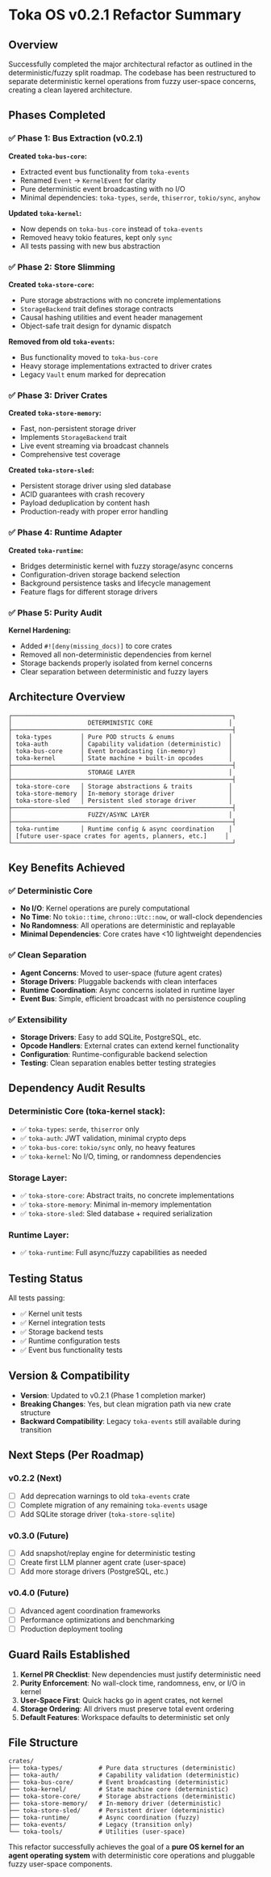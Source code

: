 # Toka OS v0.2.1 Refactor Summary

## Overview

Successfully completed the major architectural refactor as outlined in the deterministic/fuzzy split roadmap. The codebase has been restructured to separate deterministic kernel operations from fuzzy user-space concerns, creating a clean layered architecture.

## Phases Completed

### ✅ Phase 1: Bus Extraction (v0.2.1)

**Created `toka-bus-core`:**
- Extracted event bus functionality from `toka-events`
- Renamed `Event` → `KernelEvent` for clarity
- Pure deterministic event broadcasting with no I/O
- Minimal dependencies: `toka-types`, `serde`, `thiserror`, `tokio/sync`, `anyhow`

**Updated `toka-kernel`:**
- Now depends on `toka-bus-core` instead of `toka-events`
- Removed heavy tokio features, kept only `sync`
- All tests passing with new bus abstraction

### ✅ Phase 2: Store Slimming

**Created `toka-store-core`:**
- Pure storage abstractions with no concrete implementations
- `StorageBackend` trait defines storage contracts
- Causal hashing utilities and event header management
- Object-safe trait design for dynamic dispatch

**Removed from old `toka-events`:**
- Bus functionality moved to `toka-bus-core`
- Heavy storage implementations extracted to driver crates
- Legacy `Vault` enum marked for deprecation

### ✅ Phase 3: Driver Crates

**Created `toka-store-memory`:**
- Fast, non-persistent storage driver
- Implements `StorageBackend` trait
- Live event streaming via broadcast channels
- Comprehensive test coverage

**Created `toka-store-sled`:**
- Persistent storage driver using sled database
- ACID guarantees with crash recovery
- Payload deduplication by content hash
- Production-ready with proper error handling

### ✅ Phase 4: Runtime Adapter

**Created `toka-runtime`:**
- Bridges deterministic kernel with fuzzy storage/async concerns
- Configuration-driven storage backend selection
- Background persistence tasks and lifecycle management
- Feature flags for different storage drivers

### ✅ Phase 5: Purity Audit

**Kernel Hardening:**
- Added `#![deny(missing_docs)]` to core crates
- Removed all non-deterministic dependencies from kernel
- Storage backends properly isolated from kernel concerns
- Clear separation between deterministic and fuzzy layers

## Architecture Overview

```
┌─────────────────────────────────────────────────────────────┐
│                     DETERMINISTIC CORE                     │
├─────────────────────────────────────────────────────────────┤
│ toka-types        │ Pure POD structs & enums               │
│ toka-auth         │ Capability validation (deterministic)  │
│ toka-bus-core     │ Event broadcasting (in-memory)         │
│ toka-kernel       │ State machine + built-in opcodes       │
├─────────────────────────────────────────────────────────────┤
│                     STORAGE LAYER                          │
├─────────────────────────────────────────────────────────────┤
│ toka-store-core   │ Storage abstractions & traits          │
│ toka-store-memory │ In-memory storage driver               │
│ toka-store-sled   │ Persistent sled storage driver         │
├─────────────────────────────────────────────────────────────┤
│                     FUZZY/ASYNC LAYER                      │
├─────────────────────────────────────────────────────────────┤
│ toka-runtime      │ Runtime config & async coordination    │
│ [future user-space crates for agents, planners, etc.]     │
└─────────────────────────────────────────────────────────────┘
```

## Key Benefits Achieved

### ✅ Deterministic Core
- **No I/O**: Kernel operations are purely computational
- **No Time**: No `tokio::time`, `chrono::Utc::now`, or wall-clock dependencies
- **No Randomness**: All operations are deterministic and replayable
- **Minimal Dependencies**: Core crates have <10 lightweight dependencies

### ✅ Clean Separation
- **Agent Concerns**: Moved to user-space (future agent crates)
- **Storage Drivers**: Pluggable backends with clean interfaces
- **Runtime Coordination**: Async concerns isolated in runtime layer
- **Event Bus**: Simple, efficient broadcast with no persistence coupling

### ✅ Extensibility
- **Storage Drivers**: Easy to add SQLite, PostgreSQL, etc.
- **Opcode Handlers**: External crates can extend kernel functionality
- **Configuration**: Runtime-configurable backend selection
- **Testing**: Clean separation enables better testing strategies

## Dependency Audit Results

### Deterministic Core (toka-kernel stack):
- ✅ `toka-types`: `serde`, `thiserror` only
- ✅ `toka-auth`: JWT validation, minimal crypto deps
- ✅ `toka-bus-core`: `tokio/sync` only, no heavy features
- ✅ `toka-kernel`: No I/O, timing, or randomness dependencies

### Storage Layer:
- ✅ `toka-store-core`: Abstract traits, no concrete implementations
- ✅ `toka-store-memory`: Minimal in-memory implementation
- ✅ `toka-store-sled`: Sled database + required serialization

### Runtime Layer:
- ✅ `toka-runtime`: Full async/fuzzy capabilities as needed

## Testing Status

All tests passing:
- ✅ Kernel unit tests
- ✅ Kernel integration tests  
- ✅ Storage backend tests
- ✅ Runtime configuration tests
- ✅ Event bus functionality tests

## Version & Compatibility

- **Version**: Updated to v0.2.1 (Phase 1 completion marker)
- **Breaking Changes**: Yes, but clean migration path via new crate structure
- **Backward Compatibility**: Legacy `toka-events` still available during transition

## Next Steps (Per Roadmap)

### v0.2.2 (Next)
- [ ] Add deprecation warnings to old `toka-events` crate
- [ ] Complete migration of any remaining `toka-events` usage
- [ ] Add SQLite storage driver (`toka-store-sqlite`)

### v0.3.0 (Future)
- [ ] Add snapshot/replay engine for deterministic testing
- [ ] Create first LLM planner agent crate (user-space)
- [ ] Add more storage drivers (PostgreSQL, etc.)

### v0.4.0 (Future)
- [ ] Advanced agent coordination frameworks
- [ ] Performance optimizations and benchmarking
- [ ] Production deployment tooling

## Guard Rails Established

1. **Kernel PR Checklist**: New dependencies must justify deterministic need
2. **Purity Enforcement**: No wall-clock time, randomness, env, or I/O in kernel
3. **User-Space First**: Quick hacks go in agent crates, not kernel
4. **Storage Ordering**: All drivers must preserve total event ordering
5. **Default Features**: Workspace defaults to deterministic set only

## File Structure

```
crates/
├── toka-types/          # Pure data structures (deterministic)
├── toka-auth/           # Capability validation (deterministic)  
├── toka-bus-core/       # Event broadcasting (deterministic)
├── toka-kernel/         # State machine core (deterministic)
├── toka-store-core/     # Storage abstractions (deterministic)
├── toka-store-memory/   # In-memory driver (deterministic)
├── toka-store-sled/     # Persistent driver (deterministic)
├── toka-runtime/        # Async coordination (fuzzy)
├── toka-events/         # Legacy (transition only)
└── toka-tools/          # Utilities (user-space)
```

This refactor successfully achieves the goal of a **pure OS kernel for an agent operating system** with deterministic core operations and pluggable fuzzy user-space components.